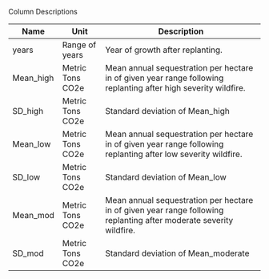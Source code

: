 
Column Descriptions	
<table>						
<thead><tr><th>	Name	</th><th>	Unit	</th><th>	Description	</th></tr></thead>
<tbody>	
<tr><td>  years	</td><td>	Range of years	</td><td>	Year of growth after replanting.	</td></tr>
<tr><td> 	Mean_high	</td><td>	Metric Tons CO2e	</td><td>	Mean annual sequestration per hectare in of given year range following replanting after high severity wildfire.	</td></tr>
<tr><td> 	SD_high	</td><td>	Metric Tons CO2e	</td><td>	Standard deviation of Mean_high	</td></tr>
<tr><td> 	Mean_low	</td><td>	Metric Tons CO2e	</td><td>	Mean annual sequestration per hectare in of given year range following replanting after low severity wildfire.	</td></tr>
<tr><td> 	SD_low	</td><td>	Metric Tons CO2e	</td><td>	Standard deviation of Mean_low	</td></tr>
<tr><td> 	Mean_mod	</td><td>	Metric Tons CO2e	</td><td>	Mean annual sequestration per hectare in of given year range following replanting after moderate severity wildfire.	</td></tr>
<tr><td> 	SD_mod	</td><td>	Metric Tons CO2e	</td><td>	Standard deviation of Mean_moderate	</td></tr>
</tbody>						
</table>						

